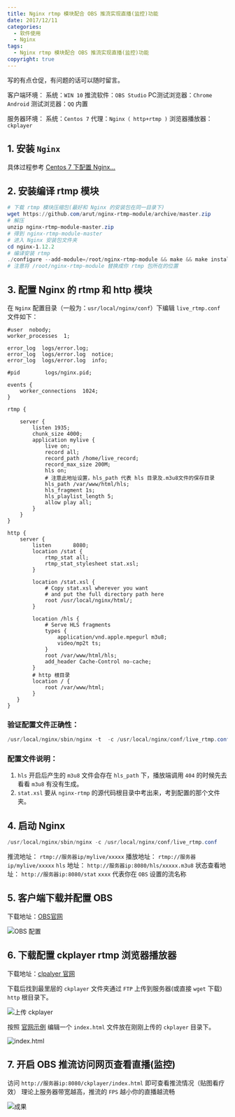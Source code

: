 ```yaml
---
title: Nginx rtmp 模块配合 OBS 推流实现直播(监控)功能
date: 2017/12/11
categories:
  - 软件使用
  - Nginx
tags:
  - Nginx rtmp 模块配合 OBS 推流实现直播(监控)功能
copyright: true
---
```


写的有点仓促，有问题的话可以随时留言。

客户端环境：
系统：`WIN 10`
推流软件：`OBS Studio`
PC测试浏览器：`Chrome`
`Android` 测试浏览器：`QQ` 内置

服务器环境：
系统：`Centos 7`
代理：`Nginx（ http+rtmp )`
浏览器播放器：`ckplayer`

## 1. 安装 `Nginx`

具体过程参考 [Centos 7 下配置 Nginx…][1]

## 2. 安装编译 rtmp 模块

```powershell
# 下载 rtmp 模块压缩包(最好和 Nginx 的安装包在同一目录下)
wget https://github.com/arut/nginx-rtmp-module/archive/master.zip
# 解压
unzip nginx-rtmp-module-master.zip
# 得到 nginx-rtmp-module-master
# 进入 Nginx 安装包文件夹
cd nginx-1.12.2
# 编译安装 rtmp
./configure --add-module=/root/nginx-rtmp-module && make && make install
# 注意将 /root/nginx-rtmp-module 替换成你 rtmp 包所在的位置
```

## 3. 配置 Nginx 的 rtmp 和 http 模块

在 `Nginx` 配置目录（一般为：`usr/local/nginx/conf`）下编辑 `live_rtmp.conf` 文件如下：

```config
#user  nobody;
worker_processes  1;

error_log  logs/error.log;
error_log  logs/error.log  notice;
error_log  logs/error.log  info;

#pid        logs/nginx.pid;

events {
    worker_connections  1024;
}

rtmp {

    server {
        listen 1935;
        chunk_size 4000;
        application mylive {
            live on;
            record all;
            record_path /home/live_record;
            record_max_size 200M;
            hls on;
			# 注意此地址设置，hls_path 代表 hls 目录及.m3u8文件的保存目录
            hls_path /var/www/html/hls;
            hls_fragment 1s;
            hls_playlist_length 5;
            allow play all;
        }
    }
}

http {
    server {
        listen       8080;
        location /stat {
            rtmp_stat all;
            rtmp_stat_stylesheet stat.xsl;
        }

        location /stat.xsl {
            # Copy stat.xsl wherever you want
            # and put the full directory path here
            root /usr/local/nginx/html/;
        }

        location /hls {
            # Serve HLS fragments
            types {
                application/vnd.apple.mpegurl m3u8;
                video/mp2t ts;
            }
            root /var/www/html/hls;
            add_header Cache-Control no-cache;
        }
		# http 根目录
		location / {
			root /var/www/html;
		}
   }
}
```

### 验证配置文件正确性：

```powershell
/usr/local/nginx/sbin/nginx -t  -c /usr/local/nginx/conf/live_rtmp.conf
```

### 配置文件说明：

1. `hls` 开启后产生的 `m3u8` 文件会存在 `hls_path` 下，播放端调用 `404` 的时候先去看看 `m3u8` 有没有生成。
2. `stat.xsl` 要从 `nginx-rtmp` 的源代码根目录中考出来，考到配置的那个文件夹。

## 4. 启动 Nginx

```powershell
/usr/local/nginx/sbin/nginx -c /usr/local/nginx/conf/live_rtmp.conf
```

推流地址： `rtmp://服务器ip/mylive/xxxxx`
播放地址： `rtmp://服务器ip/mylive/xxxxx`
`hls` 地址： `http://服务器ip:8080/hls/xxxxx.m3u8`
状态查看地址： `http://服务器ip:8080/stat`
`xxxx` 代表你在 `OBS` 设置的流名称

## 5. 客户端下载并配置 OBS

下载地址：[OBS官网][2]

![OBS 配置][3]

## 6. 下载配置 ckplayer rtmp 浏览器播放器

下载地址：[clpalyer 官网][4]

下载后找到最里层的 `ckplayer` 文件夹通过 `FTP` 上传到服务器(或直接 `wget` 下载) `http` 根目录下。

![上传 ckplayer][5]

按照 [官网示例][6] 编辑一个 `index.html` 文件放在刚刚上传的 `ckplayer` 目录下。

![index.html][7]

## 7. 开启 OBS 推流访问网页查看直播(监控)

访问 `http://服务器ip:8080/ckplayer/index.html`
即可查看推流情况（贴图看疗效）
理论上服务器带宽越高，推流的 `FPS` 越小你的直播越流畅

![成果][8]

[1]: https://wiki.blanc.site
[2]: https://obsproject.com/
[3]: https://img.blanc.site/wiki/img/25.png
[4]: http://www.ckplayer.com/
[5]: https://img.blanc.site/wiki/img/23.png
[6]: http://www.ckplayer.com/sampleX/rtmp.html
[7]: https://img.blanc.site/wiki/img/24.png
[8]: https://img.blanc.site/wiki/img/26.png